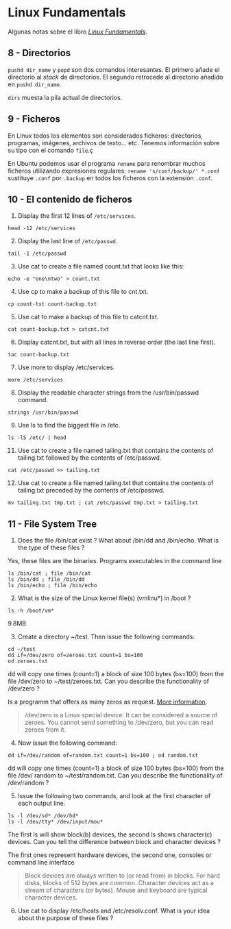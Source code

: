 # Linux Fundamentals

Algunas notas sobre el libro [_Linux Fundamentals_](http://linux-training.be/files/books/LinuxFun.pdf).

## 8 - Directorios

`pushd dir_name` y `popd` son dos comandos interesantes. El primero añade el directorio al _stack_ de directorios. El segundo retrocede al directorio añadido en `pushd dir_name`.

`dirs` muesta la pila actual de directorios.

## 9 - Ficheros

En Linux todos los elementos son considerados ficheros: directorios, programas, imágenes, archivos de texto... etc.
Tenemos información sobre su tipo con el comando `file`.ç

En Ubuntu podemos usar el programa `rename` para renombrar muchos ficheros utilizando expresiones regulares: `rename 's/conf/backup/' *.conf` sustituye `.conf` por `.backup` en todos los ficheros con la extensión `.conf`.

## 10 - El contenido de ficheros

1. Display the first 12 lines of `/etc/services`.

`head -12 /etc/services`

2. Display the last line of `/etc/passwd`.

`tail -1 /etc/passwd`

3. Use cat to create a file named count.txt that looks like this:

`echo -e "one\ntwo" > count.txt`

4. Use cp to make a backup of this file to cnt.txt.

`cp count-txt count-backup.txt`

5. Use cat to make a backup of this file to catcnt.txt.

`cat count-backup.txt > catcnt.txt`

6. Display catcnt.txt, but with all lines in reverse order (the last line first).

`tac count-backup.txt`

7. Use more to display /etc/services.

`more /etc/services`

8. Display the readable character strings from the /usr/bin/passwd command.

`strings /usr/bin/passwd`

9. Use ls to find the biggest file in /etc.

`ls -lS /etc/ | head`

11. Use cat to create a file named tailing.txt that contains the contents of tailing.txt followed
by the contents of /etc/passwd.

`cat /etc/passwd >> tailing.txt`

12. Use cat to create a file named tailing.txt that contains the contents of tailing.txt preceded
by the contents of /etc/passwd.

`mv tailing.txt tmp.txt ; cat /etc/passwd tmp.txt > tailing.txt `

## 11 - File System Tree

1. Does the file /bin/cat exist ? What about /bin/dd and /bin/echo. What is the type of these
files ?

Yes, these files are the binaries. Programs executables in the command line

```
ls /bin/cat ; file /bin/cat
ls /bin/dd ; file /bin/dd
ls /bin/echo ; file /bin/echo
```

2. What is the size of the Linux kernel file(s) (vmlinu\*) in /boot ?

```
ls -h /boot/vm*
```

9.8MB

3. Create a directory ~/test. Then issue the following commands:

```
cd ~/test
dd if=/dev/zero of=zeroes.txt count=1 bs=100
od zeroes.txt
```

dd will copy one times (count=1) a block of size 100 bytes (bs=100) from the file /dev/zero
to ~/test/zeroes.txt. Can you describe the functionality of /dev/zero ?

Is a programm that offers as many zeros as request. [More information](https://es.wikipedia.org/wiki//dev/zero).

> /dev/zero is a Linux special device. It can be considered a source of zeroes. You cannot send something to /dev/zero, but you can read zeroes from it.

4. Now issue the following command:
```
dd if=/dev/random of=random.txt count=1 bs=100 ; od random.txt
```

dd will copy one times (count=1) a block of size 100 bytes (bs=100) from the file /dev/ random to ~/test/random.txt. Can you describe the functionality of /dev/random ?


5. Issue the following two commands, and look at the first character of each output line.
```
ls -l /dev/sd* /dev/hd*
ls -l /dev/tty* /dev/input/mou*
```
The first ls will show block(b) devices, the second ls shows character(c) devices. Can you
tell the difference between block and character devices ?

The first ones represent hardware devices, the second one, consoles or command line interface

> Block devices are always written to (or read from) in blocks. For hard disks, blocks of 512 bytes are common. Character devices act as a stream of characters (or bytes). Mouse and keyboard are typical character devices.

6. Use cat to display /etc/hosts and /etc/resolv.conf. What is your idea about the purpose
of these files ?
